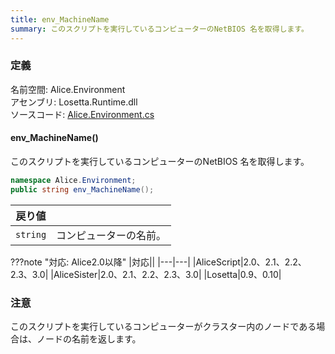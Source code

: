 ```yaml
---
title: env_MachineName
summary: このスクリプトを実行しているコンピューターのNetBIOS 名を取得します。
---
```

### 定義
名前空間: Alice.Environment<br/>
アセンブリ: Losetta.Runtime.dll<br/>
ソースコード: [Alice.Environment.cs](https://github.com/WSOFT-Project/Losetta/blob/master/Losetta.Runtime/Alice.Environment.cs)

#### env_MachineName()

このスクリプトを実行しているコンピューターのNetBIOS 名を取得します。

```cs title="AliceScript"
namespace Alice.Environment;
public string env_MachineName();
```

|戻り値| |
|-|-|
|`string`|コンピューターの名前。|

???note "対応: Alice2.0以降"
    |対応||
    |---|---|
    |AliceScript|2.0、2.1、2.2、2.3、3.0|
    |AliceSister|2.0、2.1、2.2、2.3、3.0|
    |Losetta|0.9、0.10|

### 注意
このスクリプトを実行しているコンピューターがクラスター内のノードである場合は、ノードの名前を返します。